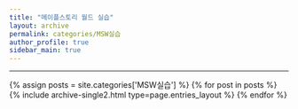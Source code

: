 ```yaml
---
title: "메이플스토리 월드 실습"
layout: archive
permalink: categories/MSW실습
author_profile: true
sidebar_main: true
---
```


<!-- 공백이 포함되어 있는 카테고리 이름의 경우 site.categories['a b c'] 이런식으로! -->

***

{% assign posts = site.categories['MSW실습'] %}
{% for post in posts %} {% include archive-single2.html type=page.entries_layout %} {% endfor %}
